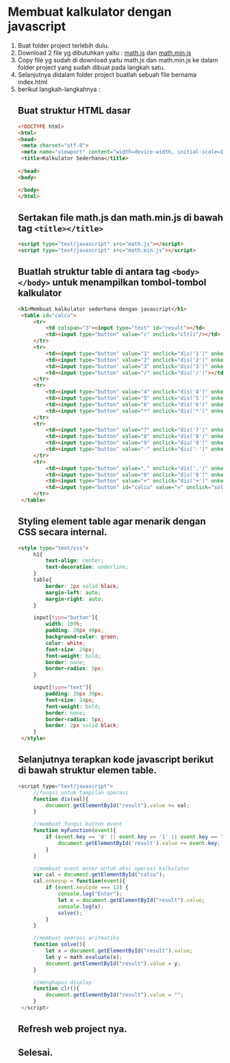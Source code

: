 # Membuat kalkulator dengan javascript

1. Buat folder project terlebih dulu.
2. Download 2 file yg dibutuhkan yaitu :
   <a href="https://github.com/codemetik/calculator_math/blob/main/math.js">math.js</a>
   dan <a href="https://github.com/codemetik/calculator_math/blob/main/math.min.js">math.min.js</a>
3. Copy file yg sudah di download yaitu math.js dan math.min.js ke dalam folder project yang sudah dibuat pada langkah satu.
4. Selanjutnya didalam folder project buatlah sebuah file bernama index.html
5. berikut langkah-langkahnya :
   ## Buat struktur HTML dasar 
   ```html
   <!DOCTYPE html>
   <html>
   <head>
   	<meta charset="utf-8">
   	<meta name="viewport" content="width=device-width, initial-scale=1">
   	<title>Kalkulator Sederhana</title>
   	
   </head>
   <body>
   
   </body>
   </html>
   ```
   ## Sertakan file math.js dan math.min.js di bawah tag `<title></title>`
   ```html
   <script type="text/javascript" src="math.js"></script>
   <script type="text/javascript" src="math.min.js"></script>
   ```
   ## Buatlah struktur table di antara tag `<body></body>` untuk menampilkan tombol-tombol kalkulator
   ```html
   <h1>Membuat kalkulator sederhana dengan javascript</h1>
	<table id="calcu">
		<tr>
			<td colspan="3"><input type="text" id="result"></td>
			<td><input type="button" value="c" onclick="clr()"/></td>
		</tr>
		<tr>
			<td><input type="button" value="1" onclick="dis('1')" onkeydown="myFunction(event)"></td>
			<td><input type="button" value="2" onclick="dis('2')" onkeydown="myFunction(event)"></td>
			<td><input type="button" value="3" onclick="dis('3')" onkeydown="myFunction(event)"></td>
			<td><input type="button" value="/" onclick="dis('/')"></td>
		</tr>
		<tr>
			<td><input type="button" value="4" onclick="dis('4')" onkeydown="myFunction(event)"></td>
			<td><input type="button" value="5" onclick="dis('5')" onkeydown="myFunction(event)"></td>
			<td><input type="button" value="6" onclick="dis('6')" onkeydown="myFunction(event)"></td>
			<td><input type="button" value="*" onclick="dis('*')" onkeydown="myFunction(event)"></td>
		</tr>
		<tr>
			<td><input type="button" value="7" onclick="dis('7')" onkeydown="myFunction(event)"></td>
			<td><input type="button" value="8" onclick="dis('8')" onkeydown="myFunction(event)"></td>
			<td><input type="button" value="9" onclick="dis('9')" onkeydown="myFunction(event)"></td>
			<td><input type="button" value="-" onclick="dis('-')" onkeydown="myFunction(event)"></td>
		</tr>
		<tr>
			<td><input type="button" value="." onclick="dis('.')" onkeydown="myFunction(event)"></td>
			<td><input type="button" value="0" onclick="dis('0')" onkeydown="myFunction(event)"></td>
			<td><input type="button" value="+" onclick="dis('+')" onkeydown="myFunction(event)"></td>
			<td><input type="button" id="calcu" value="=" onclick="solve()"></td>
		</tr>
	</table>
   ```
   ## Styling element table agar menarik dengan CSS secara internal.
   ```html
   <style type="text/css">
		h1{
			text-align: center;
			text-decoration: underline;
		}
		table{
			border: 1px solid black;
			margin-left: auto;
			margin-right: auto;
		}

		input[type="button"]{
			width: 100%;
			padding: 20px 40px;
			background-color: green;
			color: white;
			font-size: 24px;
			font-weight: bold;
			border: none;
			border-radius: 5px;
		}

		input[type="text"]{
			padding: 20px 30px;
			font-size: 24px;
			font-weight: bold;
			border: none;
			border-radius: 5px;
			border: 2px solid black;
		}
	</style>
   ```
   ## Selanjutnya terapkan kode javascript berikut di bawah struktur elemen table.
   ```javascript
   <script type="text/javascript">
		//fungsi untuk tampilan operasi
		function dis(val){
			document.getElementById("result").value += val;
		}

		//membuat fungsi button event
		function myFunction(event){
			if (event.key == '0' || event.key == '1' || event.key == '2' || event.key == '3' || event.key == '4' || event.key == '5' || event.key == '6' ||event.key == '7' || event.key == '8' || event.key == '9' || event.key == '0' || event.key == '/' || event.key == '*' || event.key == '-' || event.key == '+' || event.key == '+') {
				document.getElementById('result').value += event.key;
			}
		}

		//membuat event enter untuk aksi operasi kalkulator
		var cal = document.getElementById("calcu");
		cal.onkeyup = function(event){
			if (event.keyCode === 13) {
				console.log("Enter");
				let x = document.getElementById("result").value;
				console.log(x);
				solve();
			}
		}

		//membuat operasi aritmatika
		function solve(){
			let x = document.getElementById("result").value;
			let y = math.evaluate(x);
			document.getElementById("result").value = y;
		}

		//menghapus display
		function clr(){
			document.getElementById("result").value = "";
		}
	</script>
   ```
   ## Refresh web project nya.
   ## Selesai.
 
